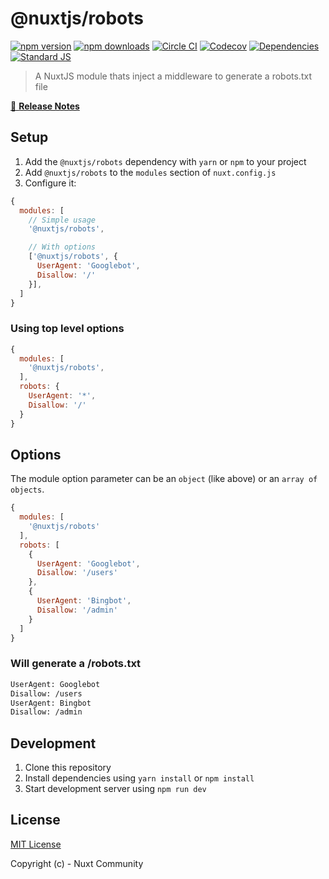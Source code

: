 # @nuxtjs/robots

[![npm version][npm-version-src]][npm-version-href]
[![npm downloads][npm-downloads-src]][npm-downloads-href]
[![Circle CI][circle-ci-src]][circle-ci-href]
[![Codecov][codecov-src]][codecov-href]
[![Dependencies][david-dm-src]][david-dm-href]
[![Standard JS][standard-js-src]][standard-js-href]

> A NuxtJS module thats inject a middleware to generate a robots.txt file

[📖 **Release Notes**](./CHANGELOG.md)

## Setup

1. Add the `@nuxtjs/robots` dependency with `yarn` or `npm` to your project
2. Add `@nuxtjs/robots` to the `modules` section of `nuxt.config.js`
3. Configure it:

```js
{
  modules: [
    // Simple usage
    '@nuxtjs/robots',

    // With options
    ['@nuxtjs/robots', {
      UserAgent: 'Googlebot',
      Disallow: '/'
    }],
  ]
}
```

### Using top level options

```js
{
  modules: [
    '@nuxtjs/robots',
  ],
  robots: {
    UserAgent: '*',
    Disallow: '/'
  }
}
```

## Options

The module option parameter can be an `object` (like above) or an `array of objects`.

```js
{
  modules: [
    '@nuxtjs/robots'
  ],
  robots: [
    {
      UserAgent: 'Googlebot',
      Disallow: '/users'
    },
    {
      UserAgent: 'Bingbot',
      Disallow: '/admin'
    }
  ]
}
```

### Will generate a /robots.txt

```bash
UserAgent: Googlebot
Disallow: /users
UserAgent: Bingbot
Disallow: /admin
```

## Development

1. Clone this repository
2. Install dependencies using `yarn install` or `npm install`
3. Start development server using `npm run dev`

## License

[MIT License](./LICENSE)

Copyright (c) - Nuxt Community

<!-- Badges -->
[npm-version-src]: https://img.shields.io/npm/dt/@nuxtjs/robots.svg?style=flat-square
[npm-version-href]: https://npmjs.com/package/@nuxtjs/robots
[npm-downloads-src]: https://img.shields.io/npm/v/@nuxtjs/robots/latest.svg?style=flat-square
[npm-downloads-href]: https://npmjs.com/package/@nuxtjs/robots
[circle-ci-src]: https://img.shields.io/circleci/project/github/nuxt-community/robots-module.svg?style=flat-square
[circle-ci-href]: https://circleci.com/gh/nuxt-community/robots-module
[codecov-src]: https://img.shields.io/codecov/c/github/nuxt-community/robots-module.svg?style=flat-square
[codecov-href]: https://codecov.io/gh/nuxt-community/robots-module
[david-dm-src]: https://david-dm.org/nuxt-community/robots-module/status.svg?style=flat-square
[david-dm-href]: https://david-dm.org/nuxt-community/robots-module
[standard-js-src]: https://img.shields.io/badge/code_style-standard-brightgreen.svg?style=flat-square
[standard-js-href]: https://standardjs.com
